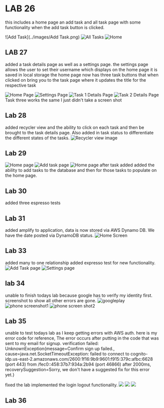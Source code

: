 # LAB 26 
this includes a home page an add task and all task page with some functionality when the add task button is clicked.

![Add Task](../images/Add Task.png)
![All Tasks](../images/all_tasks.png)
![Home](../images/home_page.png)


## LAB 27 

added a task details page as well as a settings page.
the settings page allows the user to set their username which displays on the home page it is saved in local storage
the home page now has three task buttons that when clicked on bring you to the task page where it updates the title for the respective task

![Home Page](../images/lab27/lab27HomePage.png)
![Settings Page](../images/lab27/lab27SettingsPage.png)
![Task 1 Details Page](../images/lab27/lab27Task1Page.png)
![Task 2 Details Page](../images/lab27/lab27Task2Page.png)
Task three works the same I just didn't take a screen shot

## Lab 28 

added recycler view and the ability to click on each 
task and then be brought to the task details page. 
Also added in task status to differentiate the different states of the tasks. 
![Recycler view image](../images/lab28/added_teh_recycler_view.png)

## Lab 29
![Home page](images/lab29/addTask.png)
![Add task page](images/lab29/addTaskHomeScreen.png)
![Home page after task added](images/lab29/homeScreenAfterTaskAdded.png)
added the ability to add tasks to the database and then for those tasks to populate on the home page.

## Lab 30
added three espresso tests

## Lab 31
added amplify to application, data is now stored via AWS Dynamo DB. We have the date posted via DynamoDB status. 
![Home Screen](../images/lab31/lab31homescreen.png)

## Lab 33
added many to one relationship
added expresso test for new functionality. 
![Add Task page](../images/lab33/AddTaskScreenshot.png)
![Settings page](../images/lab33/settingsscreenshot.png)

## lab 34
unable to finish todays lab because google has to verify my identity first. screenshot to show all other errors are gone. 
![googleplay](../images/lab34/GoogleplayScreenshor.png)
![phone screenshot1](../images/lab34/Screenshot_20230606_005137.png)
![phone screen shot2](../images/lab34/Screenshot_20230606_005202.png)

## Lab 35
unable to test todays lab as I keep getting errors with AWS auth. here is my error code for reference, 
The error occurs after putting in the code that was sent to my email for signup. 
verification failed: UnknownException{message=Confirm sign up failed., cause=java.net.SocketTimeoutException: failed to connect to cognito-idp.us-east-2.amazonaws.com/2600:1f16:9b9:9601:f915:379c:afbc:6628 (port 443) from /fec0::458:37b7:934a:2b94 (port 46866) after 2000ms, recoverySuggestion=Sorry, we don't have a suggested fix for this error yet.}

fixed the lab implemented the login logout functionality. 
![](../images/lab35/login_page.png)
![](../images/lab35/Settings_page.png)
![](../images/lab35/Sign_up_page.png)

## Lab 36
